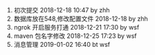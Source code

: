 1. 初次提交  2018-12-18 10:47 by zhh
2. 数据库放在548,修改配置文件 2018-12-18 by zhh
3. ngrok 开启服务打通 2018-12-21 17:30 by wsf
4. maven 包名字修改 2018-12-25 17:23 by wsf
5. 消息管理 2019-01-02 16:40 bt wsf